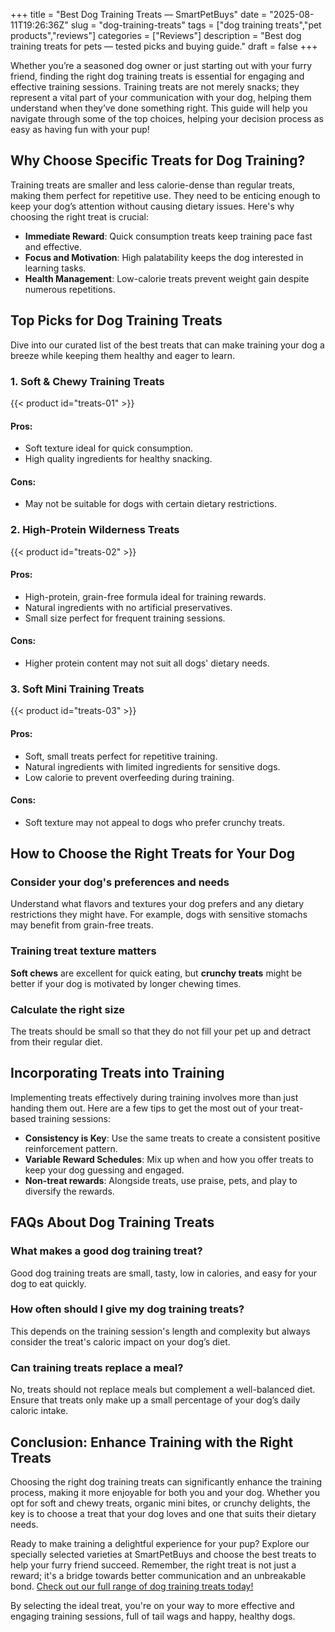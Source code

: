 +++
title = "Best Dog Training Treats — SmartPetBuys"
date = "2025-08-11T19:26:36Z"
slug = "dog-training-treats"
tags = ["dog training treats","pet products","reviews"]
categories = ["Reviews"]
description = "Best dog training treats for pets — tested picks and buying guide."
draft = false
+++

Whether you’re a seasoned dog owner or just starting out with your furry friend, finding the right dog training treats is essential for engaging and effective training sessions. Training treats are not merely snacks; they represent a vital part of your communication with your dog, helping them understand when they’ve done something right. This guide will help you navigate through some of the top choices, helping your decision process as easy as having fun with your pup!

## Why Choose Specific Treats for Dog Training?

Training treats are smaller and less calorie-dense than regular treats, making them perfect for repetitive use. They need to be enticing enough to keep your dog’s attention without causing dietary issues. Here's why choosing the right treat is crucial:

- **Immediate Reward**: Quick consumption treats keep training pace fast and effective.
- **Focus and Motivation**: High palatability keeps the dog interested in learning tasks.
- **Health Management**: Low-calorie treats prevent weight gain despite numerous repetitions.

## Top Picks for Dog Training Treats

Dive into our curated list of the best treats that can make training your dog a breeze while keeping them healthy and eager to learn.

### 1. Soft & Chewy Training Treats

{{< product id="treats-01" >}}

#### **Pros:**
- Soft texture ideal for quick consumption.
- High quality ingredients for healthy snacking.

#### **Cons:**
- May not be suitable for dogs with certain dietary restrictions.

### 2. High-Protein Wilderness Treats

{{< product id="treats-02" >}}

#### **Pros:**
- High-protein, grain-free formula ideal for training rewards.
- Natural ingredients with no artificial preservatives.
- Small size perfect for frequent training sessions.

#### **Cons:**
- Higher protein content may not suit all dogs' dietary needs.

### 3. Soft Mini Training Treats

{{< product id="treats-03" >}}

#### **Pros:**
- Soft, small treats perfect for repetitive training.
- Natural ingredients with limited ingredients for sensitive dogs.
- Low calorie to prevent overfeeding during training.

#### **Cons:**
- Soft texture may not appeal to dogs who prefer crunchy treats.

## How to Choose the Right Treats for Your Dog

### Consider your dog's preferences and needs

Understand what flavors and textures your dog prefers and any dietary restrictions they might have. For example, dogs with sensitive stomachs may benefit from grain-free treats.

### Training treat texture matters

**Soft chews** are excellent for quick eating, but **crunchy treats** might be better if your dog is motivated by longer chewing times.

### Calculate the right size

The treats should be small so that they do not fill your pet up and detract from their regular diet.

## Incorporating Treats into Training

Implementing treats effectively during training involves more than just handing them out. Here are a few tips to get the most out of your treat-based training sessions:

- **Consistency is Key**: Use the same treats to create a consistent positive reinforcement pattern.
- **Variable Reward Schedules**: Mix up when and how you offer treats to keep your dog guessing and engaged.
- **Non-treat rewards**: Alongside treats, use praise, pets, and play to diversify the rewards.

## FAQs About Dog Training Treats

### What makes a good dog training treat?

Good dog training treats are small, tasty, low in calories, and easy for your dog to eat quickly.

### How often should I give my dog training treats?

This depends on the training session's length and complexity but always consider the treat's caloric impact on your dog’s diet.

### Can training treats replace a meal?

No, treats should not replace meals but complement a well-balanced diet. Ensure that treats only make up a small percentage of your dog’s daily caloric intake.

## Conclusion: Enhance Training with the Right Treats

Choosing the right dog training treats can significantly enhance the training process, making it more enjoyable for both you and your dog. Whether you opt for soft and chewy treats, organic mini bites, or crunchy delights, the key is to choose a treat that your dog loves and one that suits their dietary needs.

Ready to make training a delightful experience for your pup? Explore our specially selected varieties at SmartPetBuys and choose the best treats to help your furry friend succeed. Remember, the right treat is not just a reward; it's a bridge towards better communication and an unbreakable bond. [Check out our full range of dog training treats today!](#link-to-store)

By selecting the ideal treat, you're on your way to more effective and engaging training sessions, full of tail wags and happy, healthy dogs.